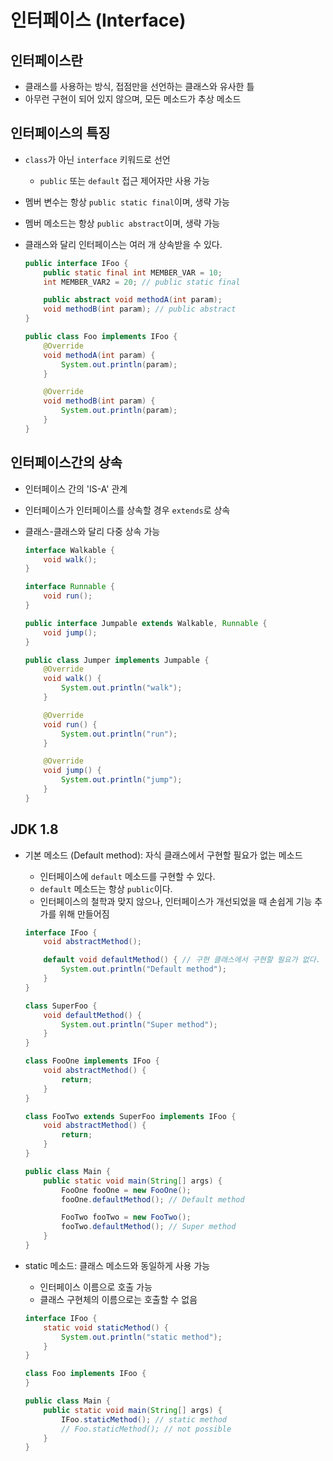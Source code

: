 # 인터페이스 (Interface)

## 인터페이스란

- 클래스를 사용하는 방식, 접점만을 선언하는 클래스와 유사한 틀
- 아무런 구현이 되어 있지 않으며, 모든 메소드가 추상 메소드

## 인터페이스의 특징

- `class`가 아닌 `interface` 키워드로 선언
  - `public` 또는 `default` 접근 제어자만 사용 가능
- 멤버 변수는 항상 `public static final`이며, 생략 가능
- 멤버 메소드는 항상 `public abstract`이며, 생략 가능
- 클래스와 달리 인터페이스는 여러 개 상속받을 수 있다.

  ```java
  public interface IFoo {
      public static final int MEMBER_VAR = 10;
      int MEMBER_VAR2 = 20; // public static final

      public abstract void methodA(int param);
      void methodB(int param); // public abstract
  }

  public class Foo implements IFoo {
      @Override
      void methodA(int param) {
          System.out.println(param);
      }

      @Override
      void methodB(int param) {
          System.out.println(param);
      }
  }
  ```

## 인터페이스간의 상속

- 인터페이스 간의 'IS-A' 관계
- 인터페이스가 인터페이스를 상속할 경우 `extends`로 상속
- 클래스-클래스와 달리 다중 상속 가능

  ```java
  interface Walkable {
      void walk();
  }

  interface Runnable {
      void run();
  }

  public interface Jumpable extends Walkable, Runnable {
      void jump();
  }

  public class Jumper implements Jumpable {
      @Override
      void walk() {
          System.out.println("walk");
      }

      @Override
      void run() {
          System.out.println("run");
      }

      @Override
      void jump() {
          System.out.println("jump");
      }
  }
  ```

## JDK 1.8

- 기본 메소드 (Default method): 자식 클래스에서 구현할 필요가 없는 메소드
  - 인터페이스에 `default` 메소드를 구현할 수 있다.
  - `default` 메소드는 항상 `public`이다.
  - 인터페이스의 철학과 맞지 않으나, 인터페이스가 개선되었을 때 손쉽게 기능 추가를 위해 만들어짐

  ```java
  interface IFoo {
      void abstractMethod();

      default void defaultMethod() { // 구현 클래스에서 구현할 필요가 없다.
          System.out.println("Default method");
      }
  }

  class SuperFoo {
      void defaultMethod() {
          System.out.println("Super method");
      }
  }

  class FooOne implements IFoo {
      void abstractMethod() {
          return;
      }
  }

  class FooTwo extends SuperFoo implements IFoo {
      void abstractMethod() {
          return;
      }
  }

  public class Main {
      public static void main(String[] args) {
          FooOne fooOne = new FooOne();
          fooOne.defaultMethod(); // Default method

          FooTwo fooTwo = new FooTwo();
          fooTwo.defaultMethod(); // Super method
      }
  }
  ```

- static 메소드: 클래스 메소드와 동일하게 사용 가능
  - 인터페이스 이름으로 호출 가능
  - 클래스 구현체의 이름으로는 호출할 수 없음

  ```java
  interface IFoo {
      static void staticMethod() {
          System.out.println("static method");
      }
  }

  class Foo implements IFoo {
  }

  public class Main {
      public static void main(String[] args) {
          IFoo.staticMethod(); // static method
          // Foo.staticMethod(); // not possible
      }
  }
  ```
